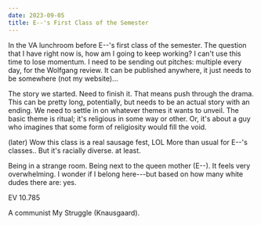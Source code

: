 ```yaml
---
date: 2023-09-05
title: E--'s First Class of the Semester
---
```


In the VA lunchroom before E--'s first class of the semester. The question that I have right now is, how am I going to keep working? I can't use this time to lose momentum. I need to be sending out pitches: multiple every day, for the Wolfgang review. It can be published anywhere, it just needs to be somewhere (not my website)...

The story we started. Need to finish it. That means push through the drama. This can be pretty long, potentially, but needs to be an actual story with an ending. We need to settle in on whatever themes it wants to unveil. The basic theme is ritual; it's religious in some way or other. Or, it's about a guy who imagines that some form of religiosity would fill the void.

(later) Wow this class is a real sausage fest, LOL More than usual for E--'s classes.. But it's racially diverse. at least.

Being in a strange room. Being next to the queen mother (E--). It feels very overwhelming. I wonder if I belong here---but based on how many white dudes there are: yes.

EV 10.785

A communist My Struggle (Knausgaard).
